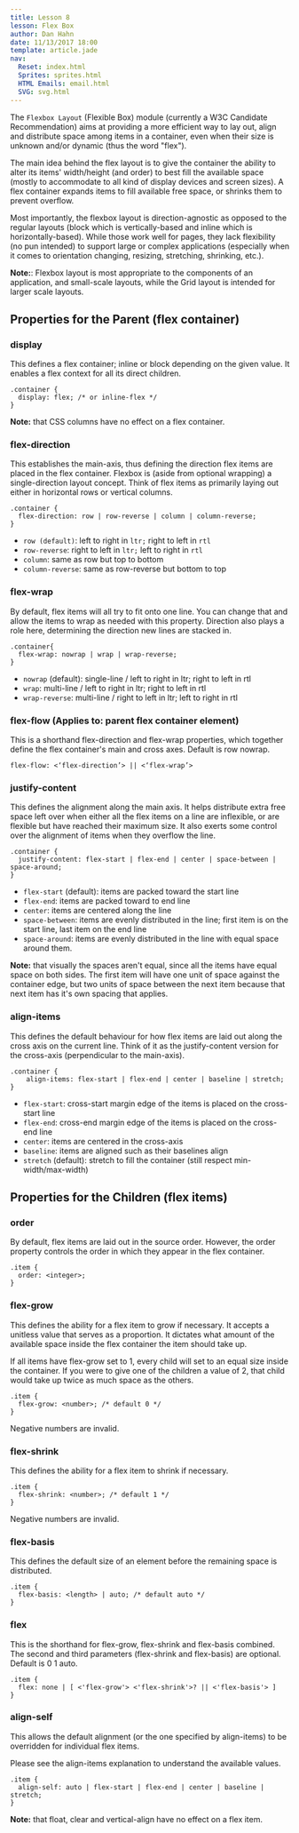 ```yaml
---
title: Lesson 8
lesson: Flex Box
author: Dan Hahn
date: 11/13/2017 18:00
template: article.jade
nav:
  Reset: index.html
  Sprites: sprites.html
  HTML Emails: email.html
  SVG: svg.html
---
```


The `Flexbox Layout` (Flexible Box) module (currently a W3C Candidate Recommendation) aims at providing a more efficient way to lay out, align and distribute space among items in a container, even when their size is unknown and/or dynamic (thus the word "flex").

The main idea behind the flex layout is to give the container the ability to alter its items' width/height (and order) to best fill the available space (mostly to accommodate to all kind of display devices and screen sizes). A flex container expands items to fill available free space, or shrinks them to prevent overflow.

Most importantly, the flexbox layout is direction-agnostic as opposed to the regular layouts (block which is vertically-based and inline which is horizontally-based). While those work well for pages, they lack flexibility (no pun intended) to support large or complex applications (especially when it comes to orientation changing, resizing, stretching, shrinking, etc.).

**Note:**: Flexbox layout is most appropriate to the components of an application, and small-scale layouts, while the Grid layout is intended for larger scale layouts.

## Properties for the Parent (flex container)

### display

This defines a flex container; inline or block depending on the given value. It enables a flex context for all its direct children.

	.container {
	  display: flex; /* or inline-flex */
	}

**Note:** that CSS columns have no effect on a flex container.

### flex-direction

This establishes the main-axis, thus defining the direction flex items are placed in the flex container. Flexbox is (aside from optional wrapping) a single-direction layout concept. Think of flex items as primarily laying out either in horizontal rows or vertical columns.

	.container {
	  flex-direction: row | row-reverse | column | column-reverse;
	}

* `row (default)`: left to right in `ltr;` right to left in `rtl`
* `row-reverse`: right to left in `ltr;` left to right in `rtl`
* `column`: same as row but top to bottom
* `column-reverse`: same as row-reverse but bottom to top

### flex-wrap

By default, flex items will all try to fit onto one line. You can change that and allow the items to wrap as needed with this property. Direction also plays a role here, determining the direction new lines are stacked in.

	.container{
	  flex-wrap: nowrap | wrap | wrap-reverse;
	}

* `nowrap` (default): single-line / left to right in ltr; right to left in rtl
* `wrap`: multi-line / left to right in ltr; right to left in rtl
* `wrap-reverse`: multi-line / right to left in ltr; left to right in rtl

### flex-flow (Applies to: parent flex container element)

This is a shorthand flex-direction and flex-wrap properties, which together define the flex container's main and cross axes. Default is row nowrap.

	flex-flow: <‘flex-direction’> || <‘flex-wrap’>

### justify-content

This defines the alignment along the main axis. It helps distribute extra free space left over when either all the flex items on a line are inflexible, or are flexible but have reached their maximum size. It also exerts some control over the alignment of items when they overflow the line.

	.container {
	  justify-content: flex-start | flex-end | center | space-between | space-around;
	}

* `flex-start` (default): items are packed toward the start line
* `flex-end`: items are packed toward to end line
* `center`: items are centered along the line
* `space-between`: items are evenly distributed in the line; first item is on the start line, last item on the end line
* `space-around`: items are evenly distributed in the line with equal space around them.

**Note:** that visually the spaces aren't equal, since all the items have equal space on both sides. The first item will have one unit of space against the container edge, but two units of space between the next item because that next item has it's own spacing that applies.

### align-items

This defines the default behaviour for how flex items are laid out along the cross axis on the current line. Think of it as the justify-content version for the cross-axis (perpendicular to the main-axis).

	.container {
		align-items: flex-start | flex-end | center | baseline | stretch;
	}

* `flex-start`: cross-start margin edge of the items is placed on the cross-start line
* `flex-end`: cross-end margin edge of the items is placed on the cross-end line
* `center`: items are centered in the cross-axis
* `baseline`: items are aligned such as their baselines align
* `stretch` (default): stretch to fill the container (still respect min-width/max-width)

## Properties for the Children (flex items)

### order

By default, flex items are laid out in the source order. However, the order property controls the order in which they appear in the flex container.

	.item {
	  order: <integer>;
	}

### flex-grow

This defines the ability for a flex item to grow if necessary. It accepts a unitless value that serves as a proportion. It dictates what amount of the available space inside the flex container the item should take up.

If all items have flex-grow set to 1, every child will set to an equal size inside the container. If you were to give one of the children a value of 2, that child would take up twice as much space as the others.

	.item {
	  flex-grow: <number>; /* default 0 */
	}

Negative numbers are invalid.

### flex-shrink

This defines the ability for a flex item to shrink if necessary.

	.item {
	  flex-shrink: <number>; /* default 1 */
	}

Negative numbers are invalid.

### flex-basis
This defines the default size of an element before the remaining space is distributed.

	.item {
	  flex-basis: <length> | auto; /* default auto */
	}

### flex

This is the shorthand for flex-grow, flex-shrink and flex-basis combined. The second and third parameters (flex-shrink and flex-basis) are optional. Default is 0 1 auto.

	.item {
	  flex: none | [ <'flex-grow'> <'flex-shrink'>? || <'flex-basis'> ]
	}

### align-self

This allows the default alignment (or the one specified by align-items) to be overridden for individual flex items.

Please see the align-items explanation to understand the available values.

	.item {
	  align-self: auto | flex-start | flex-end | center | baseline | stretch;
	}

**Note:** that float, clear and vertical-align have no effect on a flex item.
